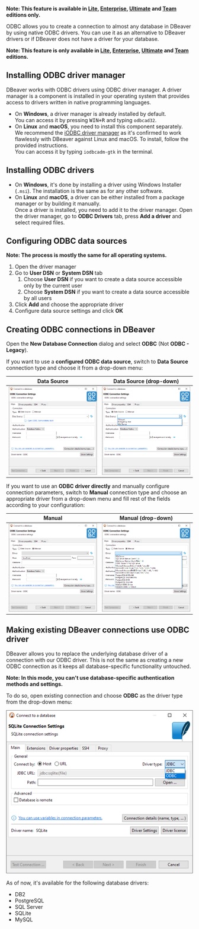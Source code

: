 **Note: This feature is available in [Lite](Lite-Edition), [Enterprise](Enterprise-Edition), [Ultimate](Ultimate-Edition) and <a href="https://dbeaver.com/dbeaver-team-edition">Team</a> editions only.**


ODBC allows you to create a connection to almost any database in DBeaver by using native ODBC drivers. You can use it as an alternative to DBeaver drivers or if DBeaver does not have a driver for your database.

**Note: This feature is only available in [Lite](Lite-Edition), [Enterprise](Enterprise-Edition), [Ultimate](Ultimate-Edition) and <a href="https://dbeaver.com/dbeaver-team-edition">Team</a> editions.**

## Installing ODBC driver manager

DBeaver works with ODBC drivers using ODBC driver manager. A driver manager is a component is installed in
your operating system that provides access to drivers written in native programming languages.

- On **Windows**, a driver manager is already installed by default.
  <br>You can access it by pressing <kbd>WIN+R</kbd> and typing `odbcad32`.
- On **Linux** and **macOS**, you need to install this component separately.
  <br>We recommend the [iODBC driver manager](https://www.iodbc.org/) as it's confirmed to work flawlessly
  with DBeaver against Linux and macOS. To install, follow the provided instructions.
  <br>You can access it by typing `iodbcadm-gtk` in the terminal.

## Installing ODBC drivers

- On **Windows**, it's done by installing a driver using Windows Installer (`.msi`).
  The installation is the same as for any other software.
- On **Linux** and **macOS**, a driver can be either installed from a package manager or by building it manually.
  <br>Once a driver is installed, you need to add it to the driver manager. Open the driver manager,
  go to **ODBC Drivers** tab, press **Add a driver** and select required files.

## Configuring ODBC data sources

**Note: The process is mostly the same for all operating systems.**

1. Open the driver manager
1. Go to **User DSN** or **System DSN** tab
    1. Choose **User DSN** if you want to create a data source accessible only by the current user
    1. Choose **System DSN** if you want to create a data source accessible by all users
1. Click **Add** and choose the appropriate driver
1. Configure data source settings and click **OK**

## Creating ODBC connections in DBeaver

Open the **New Database Connection** dialog and select **ODBC** (Not **ODBC - Legacy**).

If you want to use a **configured ODBC data source**, switch
to **Data Source** connection type and choose it from a drop-down menu:

|Data Source|Data Source (drop-down)|
|---|---|
|![](images/odbc/odbc-connection-datasource.png)|![](images/odbc/odbc-connection-datasource-dropdown.png)|

If you want to use an **ODBC driver directly** and manually configure connection parameters, switch
to **Manual** connection type and choose an appropriate driver from a drop-down menu and fill rest
of the fields according to your configuration:

|Manual|Manual (drop-down)|
|---|---|
|![](images/odbc/odbc-connection-manual.png)|![](images/odbc/odbc-connection-manual-dropdown.png)|

## Making existing DBeaver connections use ODBC driver

DBeaver allows you to replace the underlying database driver of a connection with our ODBC driver.
This is not the same as creating a new ODBC connection as it keeps all database-specific functionality untouched.

**Note: In this mode, you can't use database-specific authentication methods and settings.**

To do so, open existing connection and choose **ODBC** as the driver type from the drop-down menu:

![](images/odbc/odbc-connection-substitution.png)

As of now, it's available for the following database drivers:
- DB2
- PostgreSQL
- SQL Server
- SQLite
- MySQL
